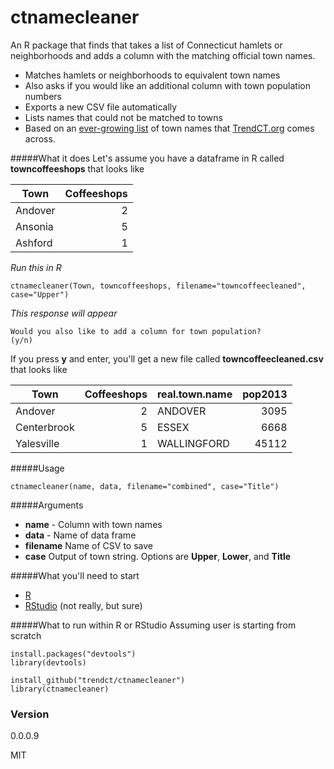 # ctnamecleaner

An R package that finds that takes a list of Connecticut hamlets or neighborhoods and adds a column with the matching official town names. 

- Matches hamlets or neighborhoods to equivalent town names
-  Also asks if you would like an additional column with town population numbers
-  Exports a new CSV file automatically
-  Lists names that could not be matched to towns
-  Based on an [ever-growing list](https://docs.google.com/spreadsheets/d/1WqZIGk2AkHXKYvd4uXy5a2nwyg529e7mMU5610Ale0g/edit?usp=sharing) of town names that [TrendCT.org](http://www.trendct.org) comes across. 


#####What it does
Let's assume you have a dataframe in R called **towncoffeeshops** that looks like

Town | Coffeeshops
--- | ---:
Andover | 2
Ansonia | 5
Ashford | 1

*Run this in R*
```ssh
ctnamecleaner(Town, towncoffeeshops, filename="towncoffeecleaned", case="Upper")
```
*This response will appear*
```ssh
Would you also like to add a column for town population?
(y/n)
```
If you press **y** and enter, you'll get a new file called **towncoffeecleaned.csv** that looks like

Town | Coffeeshops | real.town.name | pop2013
--- | ---: | --- | ---:
Andover | 2 | ANDOVER | 3095
Centerbrook | 5 | ESSEX | 6668
Yalesville | 1 | WALLINGFORD | 45112

#####Usage

```ssh
ctnamecleaner(name, data, filename="combined", case="Title")
```

#####Arguments
- **name** - Column with town names
- **data** - Name of data frame
- **filename** Name of CSV to save
- **case** Output of town string. Options are **Upper**, **Lower**, and **Title**


#####What you'll need to start
  - [R](http://www.r-project.org/)
  - [RStudio](http://www.rstudio.com/) (not really, but sure)

#####What to run within R or RStudio
Assuming user is starting from scratch
```ssh
install.packages("devtools")
library(devtools)

install_github("trendct/ctnamecleaner")
library(ctnamecleaner)
```
### Version
0.0.0.9

MIT